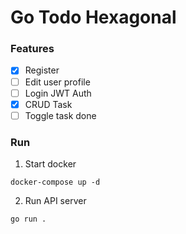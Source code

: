 # Go Todo Hexagonal

### Features
- [x] Register
- [ ] Edit user profile
- [ ] Login JWT Auth
- [x] CRUD Task
- [ ] Toggle task done

### Run
1. Start docker
```
docker-compose up -d
```

2. Run API server
```
go run .
```